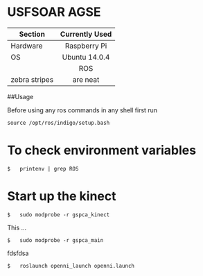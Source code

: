 # USFSOAR AGSE

|  Section      | Currently Used|
| ------------- |:-------------:|
|  Hardware     | Raspberry Pi  |
|       OS      | Ubuntu 14.0.4       |
|               |      ROS      |
| zebra stripes | are neat      |

##Usage

Before using any ros commands in any shell first run
```
source /opt/ros/indigo/setup.bash
``` 
# To check environment variables
```
$	printenv | grep ROS
```
 
# Start up the kinect
```
$  	sudo modprobe -r gspca_kinect
```
This ...
```
$  	sudo modprobe -r gspca_main
```
fdsfdsa
```
$  	roslaunch openni_launch openni.launch
```
